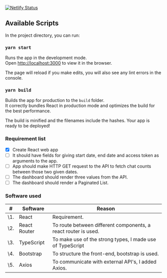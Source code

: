 [![Netlify Status](https://api.netlify.com/api/v1/badges/9527e4dc-1bb2-40ef-b6eb-8515b91579bf/deploy-status)](https://upbeat-agnesi-aad3fb.netlify.com/)

## Available Scripts

In the project directory, you can run:

### `yarn start`

Runs the app in the development mode.<br />
Open [http://localhost:3000](http://localhost:3000) to view it in the browser.

The page will reload if you make edits, you will also see any lint errors in the console.

### `yarn build`

Builds the app for production to the `build` folder.<br />
It correctly bundles React in production mode and optimizes the build for the best performance.

The build is minified and the filenames include the hashes. Your app is ready to be deployed!

### Requirement list
- [X] Create React web app
- [ ] It should have fields for giving start date, end date and access token as arguments to the app.
- [ ] App should make HTTP GET request to the API to fetch chat counts between those two given dates.
- [ ] The dashboard should render three values from the API.
- [ ] The dashboard should render a Paginated List.

### Software used
\# | Software | Reason |
--- | --- | --- |
\1. | React | Requirement. |
\2. | React Router | To route between different components, a react router is used. |
\3. | TypeScript | To make use of the strong types, I made use of TypeScript |
\4. | Bootstrap | To structure the front-end, bootstrap is used. |
\5. | Axios | To communicate with external API's, I added Axios. |
